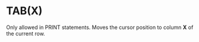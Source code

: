 # TAB(X)

Only allowed in PRINT statements. Moves the cursor position to column **X** of the current row.
